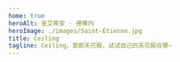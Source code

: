 ```yaml
---
home: true
heroAlt: 圣艾蒂安 · 德蒂内
heroImage: ./images/Saint-Étienne.jpg
title: Ceiling
tagline: Ceiling，意即天花板，试试自己的天花板在哪~
---
```

